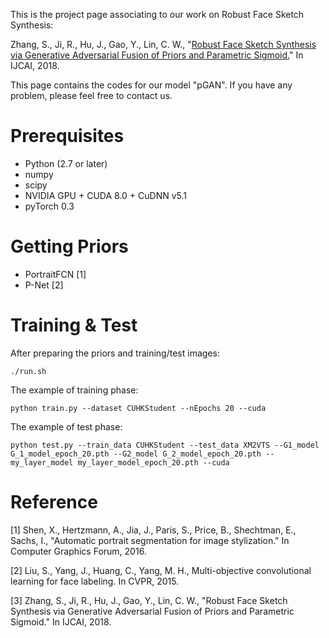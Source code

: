 This is the project page associating to our work on Robust Face Sketch Synthesis:

Zhang, S., Ji, R., Hu, J., Gao, Y., Lin, C. W., "<a href=https://www.ijcai.org/proceedings/2018/0162.pdf>Robust Face Sketch Synthesis via Generative Adversarial Fusion of Priors and Parametric Sigmoid.</a>" In IJCAI, 2018.

This page contains the codes for our model "pGAN". If you have any problem, please feel free to contact us.

# Prerequisites

* Python (2.7 or later)
* numpy
* scipy
* NVIDIA GPU + CUDA 8.0 + CuDNN v5.1
* pyTorch 0.3

# Getting Priors

* PortraitFCN [1]
* P-Net [2]

# Training & Test

After preparing the priors and training/test images:
```
./run.sh
```
The example of training phase:
```
python train.py --dataset CUHKStudent --nEpochs 20 --cuda
```
The example of test phase:
```
python test.py --train_data CUHKStudent --test_data XM2VTS --G1_model G_1_model_epoch_20.pth --G2_model G_2_model_epoch_20.pth --my_layer_model my_layer_model_epoch_20.pth --cuda
```

# Reference

[1] Shen, X., Hertzmann, A., Jia, J., Paris, S., Price, B., Shechtman, E., Sachs, I., "Automatic portrait segmentation for image stylization." In Computer Graphics Forum, 2016.

[2] Liu, S., Yang, J., Huang, C., Yang, M. H., Multi-objective convolutional learning for face labeling. In CVPR, 2015.

[3] Zhang, S., Ji, R., Hu, J., Gao, Y., Lin, C. W., "Robust Face Sketch Synthesis via Generative Adversarial Fusion of Priors and Parametric Sigmoid." In IJCAI, 2018.